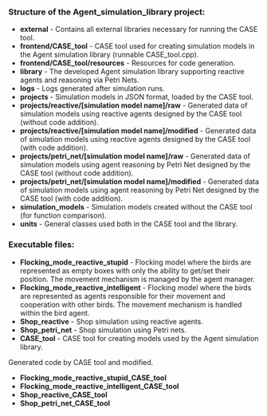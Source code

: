 ### Structure of the Agent_simulation_library project:

- **external** - Contains all external libraries necessary for running the CASE tool.
- **frontend/CASE_tool** - CASE tool used for creating simulation models in the Agent simulation library (runnable CASE_tool.cpp).
- **frontend/CASE_tool/resources** - Resources for code generation.
- **library** - The developed Agent simulation library supporting reactive agents and reasoning via Petri Nets.
- **logs** - Logs generated after simulation runs.
- **projects** - Simulation models in JSON format, loaded by the CASE tool.
- **projects/reactive/[simulation model name]/raw** - Generated data of simulation models using reactive agents designed by the CASE tool (without code addition).
- **projects/reactive/[simulation model name]/modified** - Generated data of simulation models using reactive agents designed by the CASE tool (with code addition).
- **projects/petri_net/[simulation model name]/raw** - Generated data of simulation models using agent reasoning by Petri Net designed by the CASE tool (without code addition).
- **projects/petri_net/[simulation model name]/modified** - Generated data of simulation models using agent reasoning by Petri Net designed by the CASE tool (with code addition).
- **simulation_models** - Simulation models created without the CASE tool (for function comparison).
- **units** - General classes used both in the CASE tool and the library.

### Executable files:

- **Flocking_mode_reactive_stupid** - Flocking model where the birds are represented as empty boxes with only the ability to get/set their position. The movement mechanism is managed by the agent manager.
- **Flocking_mode_reactive_intelligent** - Flocking model where the birds are represented as agents responsible for their movement and cooperation with other birds. The movement mechanism is handled within the bird agent.
- **Shop_reactive** - Shop simulation using reactive agents.
- **Shop_petri_net** - Shop simulation using Petri nets.
- **CASE_tool** - CASE tool for creating models used by the Agent simulation library.

Generated code by CASE tool and modified.
- **Flocking_mode_reactive_stupid_CASE_tool**
- **Flocking_mode_reactive_intelligent_CASE_tool**
- **Shop_reactive_CASE_tool**
- **Shop_petri_net_CASE_tool**
